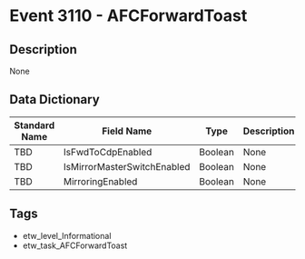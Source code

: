 # Event 3110 - AFCForwardToast

## Description
None

## Data Dictionary
|Standard Name|Field Name|Type|Description|Sample Value|
|---|---|---|---|---|
|TBD|IsFwdToCdpEnabled|Boolean|None|`None`|
|TBD|IsMirrorMasterSwitchEnabled|Boolean|None|`None`|
|TBD|MirroringEnabled|Boolean|None|`None`|

## Tags
* etw_level_Informational
* etw_task_AFCForwardToast